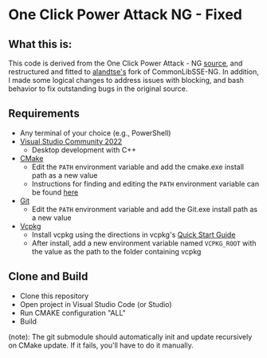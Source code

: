 # One Click Power Attack NG - Fixed

## What this is:

This code is derived from the One Click Power Attack - NG [source](https://github.com/jarari/OneClickPowerAttack), and restructured and fitted to [alandtse's](https://github.com/alandtse/CommonLibVR/tree/ng) fork of CommonLibSSE-NG. In addition, I made some logical changes to address issues with blocking, and bash behavior to fix outstanding bugs in the original source. 

## Requirements

- Any terminal of your choice (e.g., PowerShell)
- [Visual Studio Community 2022](https://visualstudio.microsoft.com/)
  - Desktop development with C++
- [CMake](https://cmake.org/)
  - Edit the `PATH` environment variable and add the cmake.exe install path as a new value
  - Instructions for finding and editing the `PATH` environment variable can be found [here](https://www.java.com/en/download/help/path.html)
- [Git](https://git-scm.com/downloads)
  - Edit the `PATH` environment variable and add the Git.exe install path as a new value
- [Vcpkg](https://github.com/microsoft/vcpkg)
  - Install vcpkg using the directions in vcpkg's [Quick Start Guide](https://github.com/microsoft/vcpkg#quick-start-windows)
  - After install, add a new environment variable named `VCPKG_ROOT` with the value as the path to the folder containing vcpkg

## Clone and Build
- Clone this repository
- Open project in Visual Studio Code (or Studio)
- Run CMAKE configuration "ALL"
- Build

(note): The git submodule should automatically init and update recursively on CMake update. If it fails, you'll have to do it manually.

